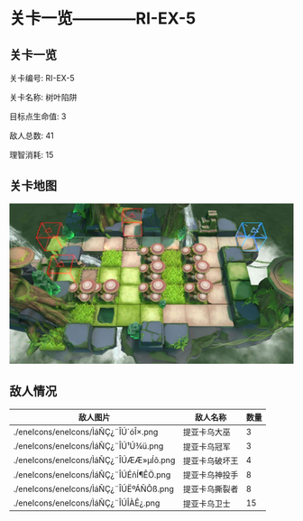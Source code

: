 # 关卡一览————RI-EX-5


## 关卡一览

关卡编号: RI-EX-5

关卡名称: 树叶陷阱

目标点生命值: 3

敌人总数: 41

理智消耗: 15


## 关卡地图
![RI-EX-5](./oprMap/RI-EX-5.png)

## 敌人情况

| 敌人图片 | 敌人名称 | 数量  |
|---------|-----|-----|
| ./eneIcons/eneIcons/ÌáÑÇ¿¨ÎÚ´óÎ×.png| 提亚卡乌大巫  |   3  |
| ./eneIcons/eneIcons/ÌáÑÇ¿¨ÎÚ¹Ú¾ü.png| 提亚卡乌冠军  |   3  |
| ./eneIcons/eneIcons/ÌáÑÇ¿¨ÎÚÆÆ»µÍõ.png| 提亚卡乌破坏王  |   4  |
| ./eneIcons/eneIcons/ÌáÑÇ¿¨ÎÚÉñÍ¶ÊÖ.png| 提亚卡乌神投手  |   8  |
| ./eneIcons/eneIcons/ÌáÑÇ¿¨ÎÚËºÁÑÕß.png| 提亚卡乌撕裂者  |   8  |
| ./eneIcons/eneIcons/ÌáÑÇ¿¨ÎÚÎÀÊ¿.png| 提亚卡乌卫士  |   15  |
